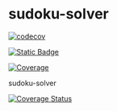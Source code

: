 # sudoku-solver

[![codecov](https://codecov.io/gh/ViKuzmin/sudoku-solver/branch/main/graph/badge.svg)](https://codecov.io/gh/ViKuzmin/sudoku-solver)


[![Static Badge](https://img.shields.io/badge/Image%20processing%20time--turquoise)](ASD)




[![Coverage](https://gist.githubusercontent.com/$GIST_ID/raw/coverage.out)](https://gist.github.com/$GIST_ID)


sudoku-solver

[![Coverage Status](https://coveralls.io/repos/github/ViKuzmin/sudoku-solver/badge.svg)](https://coveralls.io/github/ViKuzmin/sudoku-solver)